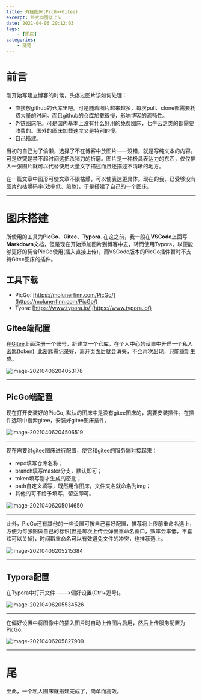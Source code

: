 ```yaml
---
title: 外链图床(PicGo+Gitee)
excerpt: 终究向图低了头
date: 2021-04-06 20:12:03
tags:
	- [图床]
categories:
	- 随笔
---
```


# 前言

刚开始写建立博客的时候，头疼过图片该如何处理：

* 直接放github的仓库里吧。可是随着图片越来越多，每次pull、clone都需要耗费大量的时间。而且github的仓库加载很慢，影响博客的流畅性。
* 外链图床吧。可是国内基本上没有什么好用的免费图床，七牛云之类的都需要收费的。国外的图床加载速度又是特别的慢。
* 自己搭建。



当初的自己为了偷懒，选择了不在博客中放图片——没错，就是写纯文本的内容。可是终究是禁不起时间这把杀猪刀的折磨。图片是一种极具表达力的东西，仅仅插入一张图片就可以代替使用大量文字描述而且还描述不清晰的地方。

在一篇文章中图形可使文章不限枯燥，可以使表达更具体。现在的我，已受够没有图片的枯燥码字(效率低、煎熬)，于是搭建了自己的一个图床。
***

# 图床搭建

所使用的工具为**PicGo**、**Gitee**、**Typora**. 在这之前，我一般在**VSCode**上面写**Markdown**文档，但是现在开始添加图片到博客中去，转而使用Typora，以便能够更好的契合PicGo使用(插入直接上传)，而VSCode版本的PicGo插件暂时不支持Gitee图床的插件。

## 工具下载

* PicGo: [https://molunerfinn.com/PicGo/](https://molunerfinn.com/PicGo/)
* Tyora: [https://www.typora.io/](https://www.typora.io/)



## Gitee端配置

在[Gitee](https://gitee.com/)上面注册一个账号，新建立一个仓库，在个人中心的设置中开启一个私人密匙(token). 此密匙需记录好，离开页面后就会消失，不会再次出现，只能重新生成。

![image-20210406204053178](https://gitee.com/xiubenwu/xiubenwu-images/raw/master/img/20210406token.png)
***


## PicGo端配置

现在打开安装好的PicGo, 默认的图床中是没有gitee图床的，需要安装插件。在插件选项中搜索gitee，安装好gitee图床插件。

![image-20210406204506519](https://gitee.com/xiubenwu/xiubenwu-images/raw/master/img/20210406PicGo1.png)
***
现在需要对gitee图床进行配置，使它和gitee的服务端对接起来：

* repo填写仓库名称；
* branch填写master分支，默认即可；
* token填写刚才生成的密匙；
* path自定义填写，既然用作图床，文件夹名就命名为img；
* 其他的可不给予填写，留空即可。

![image-20210406205014650](https://gitee.com/xiubenwu/xiubenwu-images/raw/master/img/20210406PicGo2.png)
***

此外，PicGo还有其他的一些设置可按自己喜好配置，推荐将上传前重命名选上，方便为每张图做自己的标识(但是每次上传会弹出重命名窗口，效率会率低，不喜欢可以关掉)，时间戳重命名可以有效避免文件的冲突，也推荐选上。

![image-20210406205215384](https://gitee.com/xiubenwu/xiubenwu-images/raw/master/img/20210406PicGo3.png)
***


## Typora配置

在Typora中打开文件 --->偏好设置(Ctrl+逗号)。

![image-20210406205534526](https://gitee.com/xiubenwu/xiubenwu-images/raw/master/img/20210406Typora1.png)
***


在偏好设置中将图像中的插入图片时自动上传图片启用，然后上传服务配置为PicGo.

![image-20210406205827909](https://gitee.com/xiubenwu/xiubenwu-images/raw/master/img/20210406Typora2.png)
***

# 尾

至此，一个私人图床就搭建完成了，简单而高效。